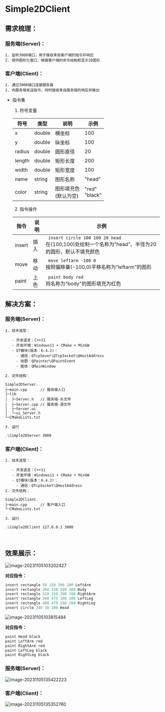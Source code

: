 # Simple2DClient
## 需求梳理：

### 服务端(Server)：

    1. 监听3000端口，用于接收来自客户端的指令并响应
    2. 提供图形化窗口，根据客户端的命令绘制和显示2D图形

### 客户端(Client)：

    1. 通过3000端口连接服务器
    2. 向服务端发送指令，同时接收来自服务端的响应并输出

- 指令集

  1. 符号变量

  | 符号   | 类型   | 说明                       | 示例               |
  | ------ | ------ | -------------------------- | ------------------ |
  | x      | double | 横坐标                     | 100                |
  | y      | double | 纵坐标                     | 100                |
  | radius | double | 圆形直径                   | 20                 |
  | length | double | 矩形长度                   | 200                |
  | width  | double | 矩形宽度                   | 100                |
  | name   | string | 图形名称                   | "head"             |
  | color  | string | 图形填充色<br />(默认为空) | "red"<br />"black" |

  2. 指令操作

  | 指令   | 说明 | 示例                                                         |
  | ------ | ---- | ------------------------------------------------------------ |
  | insert | 插入 | ` insert circle 100 100 20 head`<br />在(100,100)处绘制一个名称为"head"、半径为20的圆形，默认不填充颜色 |
  | move   | 移动 | ` move leftarm -100 0`<br />按照偏移量(-100,0)平移名称为"leftarm"的图形 |
  | paint  | 上色 | ` paint body red`<br />将名称为"body"的图形填充为红色        |



## 解决方案：

### 服务端(Server)：

    1. 技术选型：

       - 开发语言：C++11
       - 开发环境：Windows11 + CMake + MinGW
       - QT模块(版本：6.4.2)：
         - 通信：QTcpSever\QTcpSocket\QHostAddress
         - 绘图：QPainter\QPaintEvent
         - 窗体：QMainWindow

    2. 文件结构：

  ```
Simple2DServer.
├─main.cpp		// 服务端入口
├─lib
│  ├─Server.h	// 服务端-头文件
│  ├─Server.cpp	// 服务端-源文件
│  ├─Server.ui
│  └─ui_Server.h
└─CMakeLists.txt
  ```

    3. 运行

  ```bash
.\Simple2DServer 3000
  ```

### 客户端(Client)：

    1. 技术选型：

       - 开发语言：C++11
       - 开发环境：Windows11 + CMake + MinGW
       - QT模块(版本：6.4.2)：
         - 通信：QTcpSocket\QHostAddress
    2. 文件结构：

  ```
Simple2DClient.
├─main.cpp		// 客户端入口
└─CMakeLists.txt
  ```

    3. 运行

  ```bash
.\Simple2DClient 127.0.0.1 3000
  ```

​     

## 效果展示：

![image-20231105103202427](http://cdn.ai-shijia.cn/PicFiles/2023/11/05/103209581-image-20231105103202427-9e6.png)

**对应指令：**

```c++
insert rectangle 50 150 200 100 LeftArm
insert rectangle 260 150 240 300 Body
insert rectangle 510 150 200 100 RightArm
insert rectangle 260 475 100 200 LeftLeg
insert rectangle 400 475 100 200 RightLeg
insert circle 340 30 100 Head
```



![image-20231105103815484](http://cdn.ai-shijia.cn/PicFiles/2023/11/05/103815569-image-20231105103815484-f55.png)

**对应指令：**

```c++
paint Head black
paint LeftArm red
paint RightArm red
paint LeftLeg black
paint RightLeg black
```

### 服务端(Server)：

![image-20231105135422223](http://cdn.ai-shijia.cn/PicFiles/2023/11/05/135422550-image-20231105135422223-ad5.png)



### 客户端(Client)：

![image-20231105135352760](http://cdn.ai-shijia.cn/PicFiles/2023/11/05/135400336-image-20231105135352760-5f0.png)

